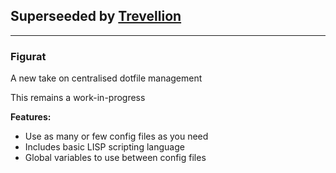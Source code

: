 ## Superseeded by [Trevellion](https://github.com/sundown/trevellion)
---
### Figurat

A new take on centralised dotfile management

This remains a work-in-progress

**Features:**

- Use as many or few config files as you need
- Includes basic LISP scripting language
- Global variables to use between config files

